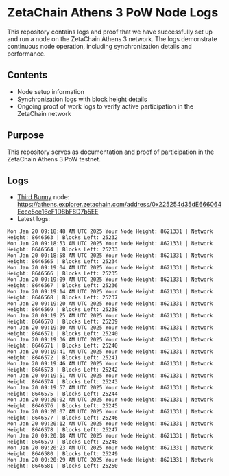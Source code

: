 # ZetaChain Athens 3 PoW Node Logs
This repository contains logs and proof that we have successfully set up and run a node on the ZetaChain Athens 3 network. The logs demonstrate continuous node operation, including synchronization details and performance.

## Contents
- Node setup information
- Synchronization logs with block height details
- Ongoing proof of work logs to verify active participation in the ZetaChain network

## Purpose
This repository serves as documentation and proof of participation in the ZetaChain Athens 3 PoW testnet.

## Logs

- [Third Bunny](https://thirdbunny.xyz/) node: https://athens.explorer.zetachain.com/address/0x225254d35dE666064Eccc5ce16eF1D8bF8D7b5EE
- Latest logs:
```
Mon Jan 20 09:18:48 AM UTC 2025 Your Node Height: 8621331 | Network Height: 8646563 | Blocks Left: 25232
Mon Jan 20 09:18:53 AM UTC 2025 Your Node Height: 8621331 | Network Height: 8646564 | Blocks Left: 25233
Mon Jan 20 09:18:58 AM UTC 2025 Your Node Height: 8621331 | Network Height: 8646565 | Blocks Left: 25234
Mon Jan 20 09:19:04 AM UTC 2025 Your Node Height: 8621331 | Network Height: 8646566 | Blocks Left: 25235
Mon Jan 20 09:19:09 AM UTC 2025 Your Node Height: 8621331 | Network Height: 8646567 | Blocks Left: 25236
Mon Jan 20 09:19:14 AM UTC 2025 Your Node Height: 8621331 | Network Height: 8646568 | Blocks Left: 25237
Mon Jan 20 09:19:20 AM UTC 2025 Your Node Height: 8621331 | Network Height: 8646569 | Blocks Left: 25238
Mon Jan 20 09:19:25 AM UTC 2025 Your Node Height: 8621331 | Network Height: 8646570 | Blocks Left: 25239
Mon Jan 20 09:19:30 AM UTC 2025 Your Node Height: 8621331 | Network Height: 8646571 | Blocks Left: 25240
Mon Jan 20 09:19:36 AM UTC 2025 Your Node Height: 8621331 | Network Height: 8646571 | Blocks Left: 25240
Mon Jan 20 09:19:41 AM UTC 2025 Your Node Height: 8621331 | Network Height: 8646572 | Blocks Left: 25241
Mon Jan 20 09:19:46 AM UTC 2025 Your Node Height: 8621331 | Network Height: 8646573 | Blocks Left: 25242
Mon Jan 20 09:19:51 AM UTC 2025 Your Node Height: 8621331 | Network Height: 8646574 | Blocks Left: 25243
Mon Jan 20 09:19:57 AM UTC 2025 Your Node Height: 8621331 | Network Height: 8646575 | Blocks Left: 25244
Mon Jan 20 09:20:02 AM UTC 2025 Your Node Height: 8621331 | Network Height: 8646576 | Blocks Left: 25245
Mon Jan 20 09:20:07 AM UTC 2025 Your Node Height: 8621331 | Network Height: 8646577 | Blocks Left: 25246
Mon Jan 20 09:20:12 AM UTC 2025 Your Node Height: 8621331 | Network Height: 8646578 | Blocks Left: 25247
Mon Jan 20 09:20:18 AM UTC 2025 Your Node Height: 8621331 | Network Height: 8646579 | Blocks Left: 25248
Mon Jan 20 09:20:23 AM UTC 2025 Your Node Height: 8621331 | Network Height: 8646580 | Blocks Left: 25249
Mon Jan 20 09:20:29 AM UTC 2025 Your Node Height: 8621331 | Network Height: 8646581 | Blocks Left: 25250
```
